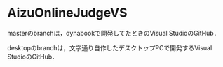 AizuOnlineJudgeVS
=================
masterのbranchは，dynabookで開発してたときのVisual StudioのGitHub．

desktopのbranchは，文字通り自作したデスクトップPCで開発するVisual StudioのGitHub．
